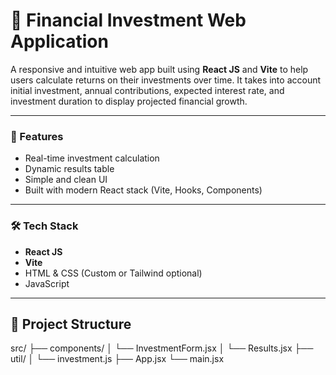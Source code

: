 <h1>💸 Financial Investment Web Application </h1>

A responsive and intuitive web app built using **React JS** and **Vite** to help users calculate returns on their investments over time. It takes into account initial investment, annual contributions, expected interest rate, and investment duration to display projected financial growth.

---

<h3> 🚀 Features </h3>

- Real-time investment calculation
- Dynamic results table
- Simple and clean UI
- Built with modern React stack (Vite, Hooks, Components)

---

<h3>🛠️ Tech Stack</h3>

- **React JS**
- **Vite**
- HTML & CSS (Custom or Tailwind optional)
- JavaScript

---

## 📂 Project Structure

src/
├── components/
│ └── InvestmentForm.jsx
│ └── Results.jsx
├── util/
│ └── investment.js
├── App.jsx
└── main.jsx

